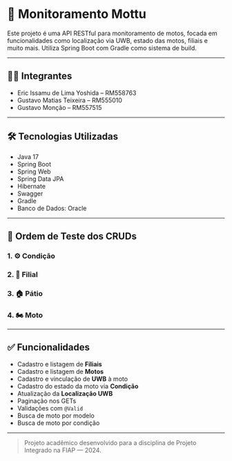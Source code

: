 # 🛵 Monitoramento Mottu

Este projeto é uma API RESTful para monitoramento de motos, focada em funcionalidades como localização via UWB, estado das motos, filiais e muito mais. Utiliza Spring Boot com Gradle como sistema de build.

---

## 👨‍💻 Integrantes

- Eric Issamu de Lima Yoshida – RM558763 
- Gustavo Matias Teixeira – RM555010  
- Gustavo Monção – RM557515  

---

## 🛠️ Tecnologias Utilizadas

- Java 17  
- Spring Boot  
- Spring Web  
- Spring Data JPA  
- Hibernate
- Swagger  
- Gradle  
- Banco de Dados: Oracle

---


## 📌 Ordem de Teste dos CRUDs 

### 1. ⚙️ **Condição**

### 2. 🏢 **Filial**

### 3. 🏠 **Pátio**

### 4. 🏍️ **Moto**

---

## ✅ Funcionalidades

- Cadastro e listagem de **Filiais**
- Cadastro e listagem de **Motos**
- Cadastro e vinculação de **UWB** à moto
- Cadastro do estado da moto via **Condição**
- Atualização da **Localização UWB**
- Paginação nos GETs
- Validações com `@Valid`
- Busca de moto por modelo
- Busca de moto por condição
---

> Projeto acadêmico desenvolvido para a disciplina de Projeto Integrado na FIAP — 2024.

